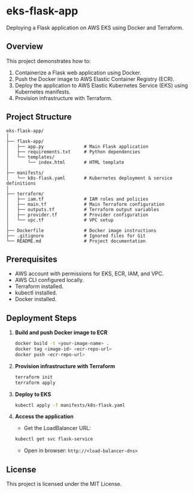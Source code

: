 # eks-flask-app

Deploying a Flask application on AWS EKS using Docker and Terraform.

## Overview

This project demonstrates how to:
1. Containerize a Flask web application using Docker.
2. Push the Docker image to AWS Elastic Container Registry (ECR).
3. Deploy the application to AWS Elastic Kubernetes Service (EKS) using Kubernetes manifests.
4. Provision infrastructure with Terraform.

## Project Structure

```
eks-flask-app/
│
├── flask-app/
│   ├── app.py               # Main Flask application
│   ├── requirements.txt     # Python dependencies
│   └── templates/
│       └── index.html       # HTML template
│
├── manifests/
│   └── k8s-flask.yaml       # Kubernetes deployment & service definitions
│
├── terraform/
│   ├── iam.tf               # IAM roles and policies
│   ├── main.tf              # Main Terraform configuration
│   ├── outputs.tf           # Terraform output variables
│   ├── provider.tf          # Provider configuration
│   └── vpc.tf               # VPC setup
│
├── Dockerfile               # Docker image instructions
├── .gitignore               # Ignored files for Git
└── README.md                # Project documentation
```

## Prerequisites

- AWS account with permissions for EKS, ECR, IAM, and VPC.
- AWS CLI configured locally.
- Terraform installed.
- kubectl installed.
- Docker installed.

## Deployment Steps

1. **Build and push Docker image to ECR**
    ```bash
    docker build -t <your-image-name> .
    docker tag <image-id> <ecr-repo-url>
    docker push <ecr-repo-url>
    ```

2. **Provision infrastructure with Terraform**
    ```bash
    terraform init
    terraform apply
    ```

3. **Deploy to EKS**
    ```bash
    kubectl apply -f manifests/k8s-flask.yaml
    ```

4. **Access the application**
    - Get the LoadBalancer URL:
    ```bash
    kubectl get svc flask-service
    ```
    - Open in browser: `http://<load-balancer-dns>`

## License

This project is licensed under the MIT License.
